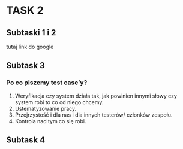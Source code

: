 # TASK 2
## Subtaski 1 i 2
tutaj link do google
## Subtask 3
### Po co piszemy test case’y?
1. Weryfikacja czy system działa tak, jak powinien innymi słowy czy system robi to co od niego chcemy.
2. Ustematyzowanie pracy.
3. Przejrzystość i dla nas i dla innych testerów/ członków zespołu.
4. Kontrola nad tym co się robi.
 
 ## Subtask 4
 
